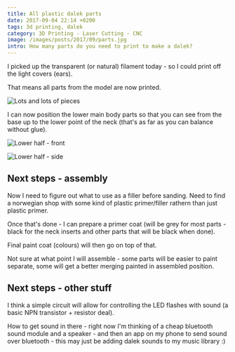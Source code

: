 ```yaml
---
title: All plastic dalek parts
date: 2017-09-04 22:14 +0200
tags: 3d printing, dalek
category: 3D Printing - Laser Cutting - CNC
image: /images/posts/2017/09/parts.jpg
intro: How many parts do you need to print to make a dalek?
---
```


I picked up the transparent (or natural) filament today - so I could print off the light covers (ears).

That means all parts from the model are now printed.

![Lots and lots of pieces](/images/posts/2017/09/parts.jpg)

I can now position the lower main body parts so that you can see from the base up to the lower point of the neck (that's as far as you can balance without glue).

![Lower half - front](/images/posts/2017/09/lower_half_front.jpg)

![Lower half - side](/images/posts/2017/09/lower_half_side.jpg)

## Next steps - assembly

Now I need to figure out what to use as a filler before sanding. Need to find a norwegian shop with some kind of plastic primer/filler rathern than just plastic primer.

Once that's done - I can prepare a primer coat (will be grey for most parts - black for the neck inserts and other parts that will be black when done).

Final paint coat (colours) will then go on top of that.

Not sure at what point I will assemble - some parts will be easier to paint separate, some will get a better merging painted in assembled position.

## Next steps - other stuff

I think a simple circuit will allow for controlling the LED flashes with sound (a basic NPN transistor + resistor deal).

How to get sound in there - right now I'm thinking of a cheap bluetooth sound module and a speaker - and then an app on my phone to send sound over bluetooth - this may just be adding dalek sounds to my music library :)
